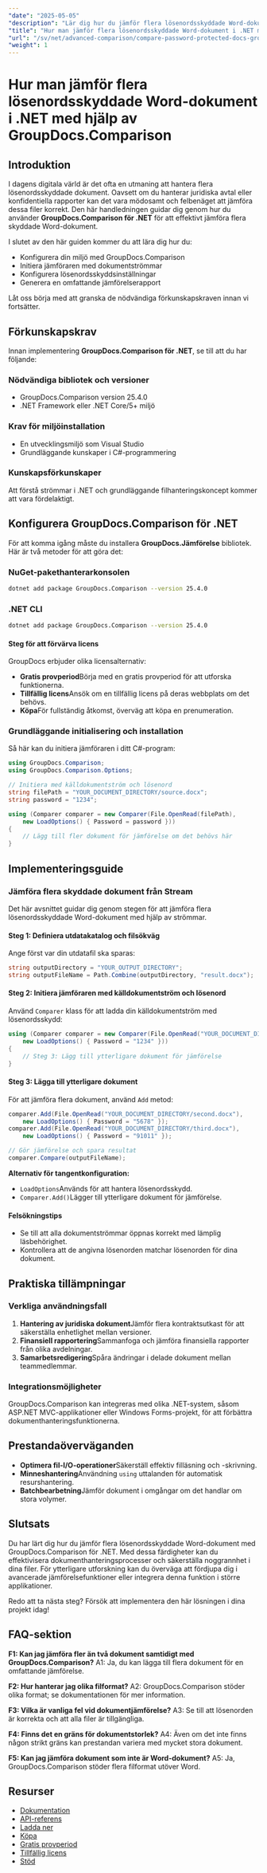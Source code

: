 ```yaml
---
"date": "2025-05-05"
"description": "Lär dig hur du jämför flera lösenordsskyddade Word-dokument sömlöst med GroupDocs.Comparison för .NET. Följ den här steg-för-steg-guiden med kodexempel och praktiska tillämpningar."
"title": "Hur man jämför flera lösenordsskyddade Word-dokument i .NET med hjälp av GroupDocs.Comparison"
"url": "/sv/net/advanced-comparison/compare-password-protected-docs-groupdocs-dotnet/"
"weight": 1
---
```


# Hur man jämför flera lösenordsskyddade Word-dokument i .NET med hjälp av GroupDocs.Comparison

## Introduktion
I dagens digitala värld är det ofta en utmaning att hantera flera lösenordsskyddade dokument. Oavsett om du hanterar juridiska avtal eller konfidentiella rapporter kan det vara mödosamt och felbenäget att jämföra dessa filer korrekt. Den här handledningen guidar dig genom hur du använder **GroupDocs.Comparison för .NET** för att effektivt jämföra flera skyddade Word-dokument.

I slutet av den här guiden kommer du att lära dig hur du:
- Konfigurera din miljö med GroupDocs.Comparison
- Initiera jämföraren med dokumentströmmar
- Konfigurera lösenordsskyddsinställningar
- Generera en omfattande jämförelserapport

Låt oss börja med att granska de nödvändiga förkunskapskraven innan vi fortsätter.

## Förkunskapskrav
Innan implementering **GroupDocs.Comparison för .NET**, se till att du har följande:

### Nödvändiga bibliotek och versioner
- GroupDocs.Comparison version 25.4.0
- .NET Framework eller .NET Core/5+ miljö

### Krav för miljöinstallation
- En utvecklingsmiljö som Visual Studio
- Grundläggande kunskaper i C#-programmering

### Kunskapsförkunskaper
Att förstå strömmar i .NET och grundläggande filhanteringskoncept kommer att vara fördelaktigt.

## Konfigurera GroupDocs.Comparison för .NET
För att komma igång måste du installera **GroupDocs.Jämförelse** bibliotek. Här är två metoder för att göra det:

### NuGet-pakethanterarkonsolen
```bash
dotnet add package GroupDocs.Comparison --version 25.4.0
```

### .NET CLI
```bash
dotnet add package GroupDocs.Comparison --version 25.4.0
```

#### Steg för att förvärva licens
GroupDocs erbjuder olika licensalternativ:
- **Gratis provperiod**Börja med en gratis provperiod för att utforska funktionerna.
- **Tillfällig licens**Ansök om en tillfällig licens på deras webbplats om det behövs.
- **Köpa**För fullständig åtkomst, överväg att köpa en prenumeration.

### Grundläggande initialisering och installation
Så här kan du initiera jämföraren i ditt C#-program:

```csharp
using GroupDocs.Comparison;
using GroupDocs.Comparison.Options;

// Initiera med källdokumentström och lösenord
string filePath = "YOUR_DOCUMENT_DIRECTORY/source.docx";
string password = "1234";

using (Comparer comparer = new Comparer(File.OpenRead(filePath), 
    new LoadOptions() { Password = password }))
{
    // Lägg till fler dokument för jämförelse om det behövs här
}
```

## Implementeringsguide
### Jämföra flera skyddade dokument från Stream
Det här avsnittet guidar dig genom stegen för att jämföra flera lösenordsskyddade Word-dokument med hjälp av strömmar.

#### Steg 1: Definiera utdatakatalog och filsökväg
Ange först var din utdatafil ska sparas:

```csharp
string outputDirectory = "YOUR_OUTPUT_DIRECTORY";
string outputFileName = Path.Combine(outputDirectory, "result.docx");
```

#### Steg 2: Initiera jämföraren med källdokumentström och lösenord
Använd `Comparer` klass för att ladda din källdokumentström med lösenordsskydd:

```csharp
using (Comparer comparer = new Comparer(File.OpenRead("YOUR_DOCUMENT_DIRECTORY/source.docx"), 
    new LoadOptions() { Password = "1234" }))
{
    // Steg 3: Lägg till ytterligare dokument för jämförelse
}
```

#### Steg 3: Lägga till ytterligare dokument
För att jämföra flera dokument, använd `Add` metod:

```csharp
comparer.Add(File.OpenRead("YOUR_DOCUMENT_DIRECTORY/second.docx"), 
    new LoadOptions() { Password = "5678" });
comparer.Add(File.OpenRead("YOUR_DOCUMENT_DIRECTORY/third.docx"), 
    new LoadOptions() { Password = "91011" });

// Gör jämförelse och spara resultat
comparer.Compare(outputFileName);
```

**Alternativ för tangentkonfiguration:**
- `LoadOptions`Används för att hantera lösenordsskydd.
- `Comparer.Add()`Lägger till ytterligare dokument för jämförelse.

#### Felsökningstips
- Se till att alla dokumentströmmar öppnas korrekt med lämplig läsbehörighet.
- Kontrollera att de angivna lösenorden matchar lösenorden för dina dokument.

## Praktiska tillämpningar
### Verkliga användningsfall
1. **Hantering av juridiska dokument**Jämför flera kontraktsutkast för att säkerställa enhetlighet mellan versioner.
2. **Finansiell rapportering**Sammanfoga och jämföra finansiella rapporter från olika avdelningar.
3. **Samarbetsredigering**Spåra ändringar i delade dokument mellan teammedlemmar.

### Integrationsmöjligheter
GroupDocs.Comparison kan integreras med olika .NET-system, såsom ASP.NET MVC-applikationer eller Windows Forms-projekt, för att förbättra dokumenthanteringsfunktionerna.

## Prestandaöverväganden
- **Optimera fil-I/O-operationer**Säkerställ effektiv filläsning och -skrivning.
- **Minneshantering**Användning `using` uttalanden för automatisk resurshantering.
- **Batchbearbetning**Jämför dokument i omgångar om det handlar om stora volymer.

## Slutsats
Du har lärt dig hur du jämför flera lösenordsskyddade Word-dokument med GroupDocs.Comparison för .NET. Med dessa färdigheter kan du effektivisera dokumenthanteringsprocesser och säkerställa noggrannhet i dina filer. För ytterligare utforskning kan du överväga att fördjupa dig i avancerade jämförelsefunktioner eller integrera denna funktion i större applikationer.

Redo att ta nästa steg? Försök att implementera den här lösningen i dina projekt idag!

## FAQ-sektion
**F1: Kan jag jämföra fler än två dokument samtidigt med GroupDocs.Comparison?**
A1: Ja, du kan lägga till flera dokument för en omfattande jämförelse.

**F2: Hur hanterar jag olika filformat?**
A2: GroupDocs.Comparison stöder olika format; se dokumentationen för mer information.

**F3: Vilka är vanliga fel vid dokumentjämförelse?**
A3: Se till att lösenorden är korrekta och att alla filer är tillgängliga.

**F4: Finns det en gräns för dokumentstorlek?**
A4: Även om det inte finns någon strikt gräns kan prestandan variera med mycket stora dokument.

**F5: Kan jag jämföra dokument som inte är Word-dokument?**
A5: Ja, GroupDocs.Comparison stöder flera filformat utöver Word.

## Resurser
- [Dokumentation](https://docs.groupdocs.com/comparison/net/)
- [API-referens](https://reference.groupdocs.com/comparison/net/)
- [Ladda ner](https://releases.groupdocs.com/comparison/net/)
- [Köpa](https://purchase.groupdocs.com/buy)
- [Gratis provperiod](https://releases.groupdocs.com/comparison/net/)
- [Tillfällig licens](https://purchase.groupdocs.com/temporary-license/)
- [Stöd](https://forum.groupdocs.com/c/comparison/)